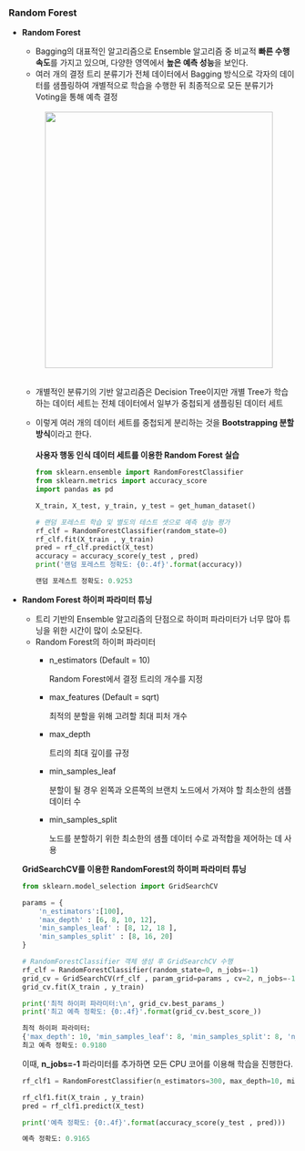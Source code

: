 ### Random Forest

- **Random Forest**
    - Bagging의 대표적인 알고리즘으로 Ensemble 알고리즘 중 비교적 **빠른 수행 속도**를 가지고 있으며, 다양한 영역에서 **높은 예측 성능**을 보인다.
    - 여러 개의 결정 트리 분류기가 전체 데이터에서 Bagging 방식으로 각자의 데이터를 
    샘플링하여 개별적으로 학습을 수행한 뒤 최종적으로 모든 분류기가 Voting을 통해 
    예측 결정 <br><br>
    
    <center><img src="https://github.com/eeeeeddy/Machine_Learning/assets/71869717/9d1b71e1-5f65-4a79-87a1-45c78dac4f1c" width="400" height="450"></center>
    <br>
    
    - 개별적인 분류기의 기반 알고리즘은 Decision Tree이지만 개별 Tree가 학습하는 데이터 세트는 전체 데이터에서 일부가 중첩되게 샘플링된 데이터 세트
    - 이렇게 여러 개의 데이터 세트를 중첩되게 분리하는 것을 **Bootstrapping 분할 방식**이라고 한다.
    <br><br>
    **사용자 행동 인식 데이터 세트를 이용한 Random Forest 실습**
    
        ```python
        from sklearn.ensemble import RandomForestClassifier
        from sklearn.metrics import accuracy_score
        import pandas as pd
        
        X_train, X_test, y_train, y_test = get_human_dataset()
        
        # 랜덤 포레스트 학습 및 별도의 테스트 셋으로 예측 성능 평가
        rf_clf = RandomForestClassifier(random_state=0)
        rf_clf.fit(X_train , y_train)
        pred = rf_clf.predict(X_test)
        accuracy = accuracy_score(y_test , pred)
        print('랜덤 포레스트 정확도: {0:.4f}'.format(accuracy))
        ```
        
        ```python
        랜덤 포레스트 정확도: 0.9253
        ```
    

- **Random Forest 하이퍼 파라미터 튜닝**
    - 트리 기반의 Ensemble 알고리즘의 단점으로 하이퍼 파라미터가 너무 많아 튜닝을 위한 시간이 많이 소모된다.
    - Random Forest의 하이퍼 파라미터
        - n_estimators (Default = 10)
            
            Random Forest에서 결정 트리의 개수를 지정 
            
        - max_features (Default = sqrt)
            
            최적의 분할을 위해 고려할 최대 피처 개수
            
        - max_depth
            
            트리의 최대 깊이를 규정
            
        - min_samples_leaf
            
            분할이 될 경우 왼쪽과 오른쪽의 브랜치 노드에서 가져야 할 최소한의 샘플 데이터 수
            
        - min_samples_split
            
            노드를 분할하기 위한 최소한의 샘플 데이터 수로 과적합을 제어하는 데 사용
            
    
    **GridSearchCV를 이용한 RandomForest의 하이퍼 파라미터 튜닝**
    
    ```python
    from sklearn.model_selection import GridSearchCV
    
    params = {
        'n_estimators':[100],
        'max_depth' : [6, 8, 10, 12], 
        'min_samples_leaf' : [8, 12, 18 ],
        'min_samples_split' : [8, 16, 20]
    }
    
    # RandomForestClassifier 객체 생성 후 GridSearchCV 수행
    rf_clf = RandomForestClassifier(random_state=0, n_jobs=-1)
    grid_cv = GridSearchCV(rf_clf , param_grid=params , cv=2, n_jobs=-1 )
    grid_cv.fit(X_train , y_train)
    
    print('최적 하이퍼 파라미터:\n', grid_cv.best_params_)
    print('최고 예측 정확도: {0:.4f}'.format(grid_cv.best_score_))
    ```
    
    ```python
    최적 하이퍼 파라미터:
    {'max_depth': 10, 'min_samples_leaf': 8, 'min_samples_split': 8, 'n_estimators': 100}
    최고 예측 정확도: 0.9180
    ```
    
    이때, **n_jobs=-1** 파라미터를 추가하면 모든 CPU 코어를 이용해 학습을 진행한다.
    
    ```python
    rf_clf1 = RandomForestClassifier(n_estimators=300, max_depth=10, min_samples_leaf=8, min_samples_split=8, random_state=0)
    
    rf_clf1.fit(X_train , y_train)
    pred = rf_clf1.predict(X_test)
    
    print('예측 정확도: {0:.4f}'.format(accuracy_score(y_test , pred)))
    ```
    
    ```python
    예측 정확도: 0.9165
    ```